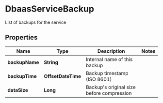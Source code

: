 

# DbaasServiceBackup

List of backups for the service

## Properties

| Name | Type | Description | Notes |
|------------ | ------------- | ------------- | -------------|
|**backupName** | **String** | Internal name of this backup |  |
|**backupTime** | **OffsetDateTime** | Backup timestamp (ISO 8601) |  |
|**dataSize** | **Long** | Backup&#39;s original size before compression |  |



